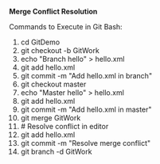 **Merge Conflict Resolution**



Commands to Execute in Git Bash:



1. cd GitDemo
2. git checkout -b GitWork
3. echo "Branch hello" > hello.xml
4. git add hello.xml
5. git commit -m "Add hello.xml in branch"
6. git checkout master
7. echo "Master hello" > hello.xml
8. git add hello.xml
9. git commit -m "Add hello.xml in master"
10. git merge GitWork
11. \# Resolve conflict in editor
12. git add hello.xml
13. git commit -m "Resolve merge conflict"
14. git branch -d GitWork
